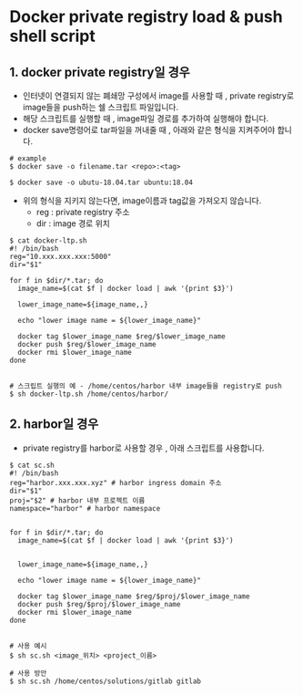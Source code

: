 
# Docker private registry load & push shell script
## 1. docker private registry일 경우
- 인터넷이 연결되지 않는 폐쇄망 구성에서 image를 사용할 때 , private registry로 image들을 push하는 쉘 스크립트 파일입니다.
- 해당 스크립트를 실행할 때 , image파일 경로를 추가하여 실행해야 합니다.
- docker save명령어로 tar파일을 꺼내줄 때 , 아래와 같은 형식을 지켜주어야 합니다. 
```
# example
$ docker save -o filename.tar <repo>:<tag>

$ docker save -o ubutu-18.04.tar ubuntu:18.04
```
- 위의 형식을 지키지 않는다면, image이름과 tag값을 가져오지 않습니다.
  -  reg : private registry 주소
  -  dir : image 경로 위치
```
$ cat docker-ltp.sh
#! /bin/bash
reg="10.xxx.xxx.xxx:5000"
dir="$1"

for f in $dir/*.tar; do
  image_name=$(cat $f | docker load | awk '{print $3}')

  lower_image_name=${image_name,,}

  echo "lower image name = ${lower_image_name}"

  docker tag $lower_image_name $reg/$lower_image_name
  docker push $reg/$lower_image_name
  docker rmi $lower_image_name
done


# 스크립트 실행의 예 - /home/centos/harbor 내부 image들을 registry로 push
$ sh docker-ltp.sh /home/centos/harbor/
```
## 2. harbor일 경우
- private registry를 harbor로 사용할 경우 , 아래 스크립트를 사용합니다.
```
$ cat sc.sh
#! /bin/bash
reg="harbor.xxx.xxx.xyz" # harbor ingress domain 주소
dir="$1"
proj="$2" # harbor 내부 프로젝트 이름
namespace="harbor" # harbor namespace


for f in $dir/*.tar; do
  image_name=$(cat $f | docker load | awk '{print $3}')


  lower_image_name=${image_name,,}

  echo "lower image name = ${lower_image_name}"

  docker tag $lower_image_name $reg/$proj/$lower_image_name
  docker push $reg/$proj/$lower_image_name
  docker rmi $lower_image_name
done


# 사용 예시
$ sh sc.sh <image_위치> <project_이름>

# 사용 방안
$ sh sc.sh /home/centos/solutions/gitlab gitlab
```